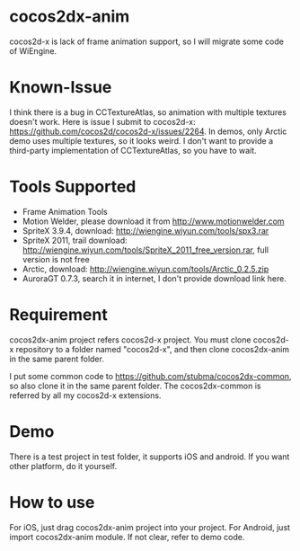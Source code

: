 cocos2dx-anim
=============
cocos2d-x is lack of frame animation support, so I will migrate some code of WiEngine. 

Known-Issue
=============
I think there is a bug in CCTextureAtlas, so animation with multiple textures doesn't work. Here is issue I submit to 
cocos2d-x: https://github.com/cocos2d/cocos2d-x/issues/2264. In demos, only Arctic demo uses multiple textures, so it 
looks weird. I don't want to provide a third-party implementation of CCTextureAtlas, so you have to wait.

Tools Supported
=============
 * Frame Animation Tools
  * Motion Welder, please download it from http://www.motionwelder.com
  * SpriteX 3.9.4, download: http://wiengine.wiyun.com/tools/spx3.rar
  * SpriteX 2011, trail download: http://wiengine.wiyun.com/tools/SpriteX_2011_free_version.rar, full version is not free
  * Arctic, download: http://wiengine.wiyun.com/tools/Arctic_0.2.5.zip
  * AuroraGT 0.7.3, search it in internet, I don't provide download link here.

Requirement
===========
cocos2dx-anim project refers cocos2d-x project. You must clone cocos2d-x repository to a folder named "cocos2d-x", 
and then clone cocos2dx-anim in the same parent folder. 

I put some common code to https://github.com/stubma/cocos2dx-common, so also clone it in the same parent folder.
The cocos2dx-common is referred by all my cocos2d-x extensions.

Demo
===========
There is a test project in test folder, it supports iOS and android. If you want other platform, do it yourself.

How to use
===========
For iOS, just drag cocos2dx-anim project into your project. For Android, just import cocos2dx-anim module. If not clear, 
refer to demo code.

